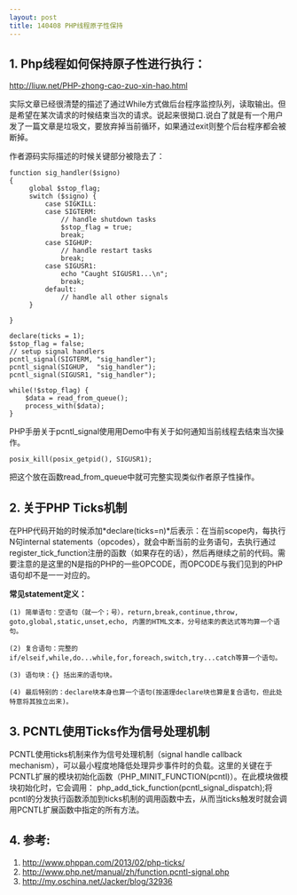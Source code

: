 ```yaml
---
layout: post
title: 140408 PHP线程原子性保持
---
```


## 1. Php线程如何保持原子性进行执行：

http://liuw.net/PHP-zhong-cao-zuo-xin-hao.html

实际文章已经很清楚的描述了通过While方式做后台程序监控队列，读取输出。但是希望在某次请求的时候结束当次的请求。说起来很拗口.说白了就是有一个用户发了一篇文章是垃圾文，要放弃掉当前循环，如果通过exit则整个后台程序都会被断掉。

作者源码实际描述的时候关键部分被隐去了：

	function sig_handler($signo)
	{
	     global $stop_flag;
	     switch ($signo) {
	         case SIGKILL:
	         case SIGTERM:
	             // handle shutdown tasks
	             $stop_flag = true;
	             break;
	         case SIGHUP:
	             // handle restart tasks
	             break;
	         case SIGUSR1:
	             echo "Caught SIGUSR1...\n";
	             break;
	         default:
	             // handle all other signals
	     }
	 
	}
	 
	declare(ticks = 1);
	$stop_flag = false;
	// setup signal handlers
	pcntl_signal(SIGTERM, "sig_handler");
	pcntl_signal(SIGHUP,  "sig_handler");
	pcntl_signal(SIGUSR1, "sig_handler");
	 
	while(!$stop_flag) {
	    $data = read_from_queue();
	    process_with($data);
	}

PHP手册关于pcntl_signal使用用Demo中有关于如何通知当前线程去结束当次操作。

	posix_kill(posix_getpid(), SIGUSR1);

把这个放在函数read_from_queue中就可完整实现类似作者原子性操作。


## 2. 关于PHP Ticks机制

在PHP代码开始的时候添加*declare(ticks=n)*后表示：在当前scope内，每执行N句internal statements（opcodes），就会中断当前的业务语句，去执行通过register_tick_function注册的函数（如果存在的话），然后再继续之前的代码。需要注意的是这里的N是指的PHP的一些OPCODE，而OPCODE与我们见到的PHP语句却不是一一对应的。

**常见statement定义：**

	(1) 简单语句：空语句（就一个；号），return,break,continue,throw, goto,global,static,unset,echo, 内置的HTML文本，分号结束的表达式等均算一个语句。

	(2) 复合语句：完整的if/elseif,while,do...while,for,foreach,switch,try...catch等算一个语句。

	(3) 语句块：{} 括出来的语句块。

	(4) 最后特别的：declare块本身也算一个语句(按道理declare块也算是复合语句，但此处特意将其独立出来)。

## 3. PCNTL使用Ticks作为信号处理机制

PCNTL使用ticks机制来作为信号处理机制（signal handle callback mechanism），可以最小程度地降低处理异步事件时的负载。这里的关键在于PCNTL扩展的模块初始化函数（PHP_MINIT_FUNCTION(pcntl)）。在此模块做模块初始化时，它会调用： php_add_tick_function(pcntl_signal_dispatch);将pcntl的分发执行函数添加到ticks机制的调用函数中去，从而当ticks触发时就会调用PCNTL扩展函数中指定的所有方法。

## 4. 参考: 
	
1. http://www.phppan.com/2013/02/php-ticks/
2. http://www.php.net/manual/zh/function.pcntl-signal.php
3. http://my.oschina.net/Jacker/blog/32936
